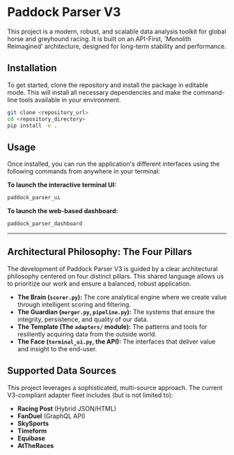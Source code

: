 # Paddock Parser V3

This project is a modern, robust, and scalable data analysis toolkit for global horse and greyhound racing. It is built on an API-First, 'Monolith Reimagined' architecture, designed for long-term stability and performance.

## Installation

To get started, clone the repository and install the package in editable mode. This will install all necessary dependencies and make the command-line tools available in your environment.

```bash
git clone <repository_url>
cd <repository_directory>
pip install -e .
```

## Usage

Once installed, you can run the application's different interfaces using the following commands from anywhere in your terminal:

**To launch the interactive terminal UI:**
```bash
paddock_parser_ui
```

**To launch the web-based dashboard:**
```bash
paddock_parser_dashboard
```

---

## Architectural Philosophy: The Four Pillars

The development of Paddock Parser V3 is guided by a clear architectural philosophy centered on four distinct pillars. This shared language allows us to prioritize our work and ensure a balanced, robust application.

*   **The Brain (`scorer.py`):** The core analytical engine where we create value through intelligent scoring and filtering.
*   **The Guardian (`merger.py`, `pipeline.py`):** The systems that ensure the integrity, persistence, and quality of our data.
*   **The Template (The `adapters/` module):** The patterns and tools for resiliently acquiring data from the outside world.
*   **The Face (`terminal_ui.py`, the API):** The interfaces that deliver value and insight to the end-user.

## Supported Data Sources
This project leverages a sophisticated, multi-source approach. The current V3-compliant adapter fleet includes (but is not limited to):
*   **Racing Post** (Hybrid JSON/HTML)
*   **FanDuel** (GraphQL API)
*   **SkySports**
*   **Timeform**
*   **Equibase**
*   **AtTheRaces**
